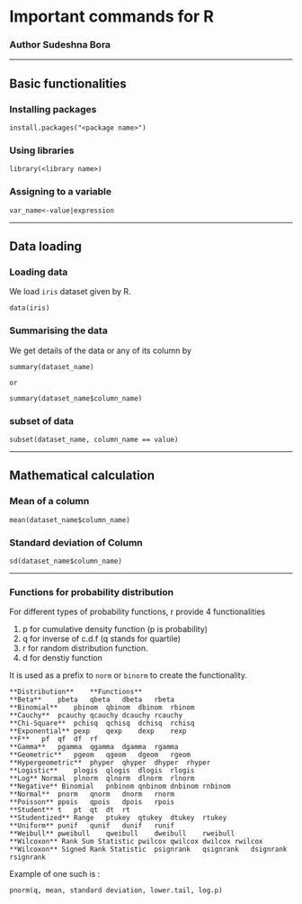 # Important commands for R

### Author Sudeshna Bora

---
## Basic functionalities

### Installing packages

```
install.packages("<package name>")

```
### Using libraries 

```
library(<library name>)
```
### Assigning to a variable 

```
var_name<-value|expression
```

---
## Data loading

### Loading data 

We load ```iris``` dataset given by R. 

```
data(iris)
```

### Summarising the data 

We get details of the data or any of its column by

```
summary(dataset_name)

or 

summary(dataset_name$column_name)
```

### subset of data

```
subset(dataset_name, column_name == value)
```
---

## Mathematical calculation

### Mean of a column 

```
mean(dataset_name$column_name)

```

### Standard deviation of Column 

```
sd(dataset_name$column_name)
```
---

### Functions for probability distribution

For different types of probability functions, r provide 4 functionalities 

1. p for cumulative density function (p is probability)
2. q for inverse of c.d.f (q stands for quartile)
3. r for random distribution function.
4. d for denstiy function

It is used as a prefix to ```norm```  or ```binorm``` to create the functionality.

```
**Distribution**	**Functions**
**Beta**	pbeta	qbeta	dbeta	rbeta
**Binomial**	pbinom	qbinom	dbinom	rbinom
**Cauchy**	pcauchy	qcauchy	dcauchy	rcauchy
**Chi-Square**	pchisq	qchisq	dchisq	rchisq
**Exponential**	pexp	qexp	dexp	rexp
**F**	pf	qf	df	rf
**Gamma**	pgamma	qgamma	dgamma	rgamma
**Geometric**	pgeom	qgeom	dgeom	rgeom
**Hypergeometric**	phyper	qhyper	dhyper	rhyper
**Logistic**	plogis	qlogis	dlogis	rlogis
**Log** Normal	plnorm	qlnorm	dlnorm	rlnorm
**Negative** Binomial	pnbinom	qnbinom	dnbinom	rnbinom
**Normal**	pnorm	qnorm	dnorm	rnorm
**Poisson**	ppois	qpois	dpois	rpois
**Student** t	pt	qt	dt	rt
**Studentized** Range	ptukey	qtukey	dtukey	rtukey
**Uniform**	punif	qunif	dunif	runif
**Weibull**	pweibull	qweibull	dweibull	rweibull
**Wilcoxon** Rank Sum Statistic	pwilcox	qwilcox	dwilcox	rwilcox
**Wilcoxon** Signed Rank Statistic	psignrank	qsignrank	dsignrank	rsignrank

```

Example of one such is :

```
pnorm(q, mean, standard deviation, lower.tail, log.p)
```
